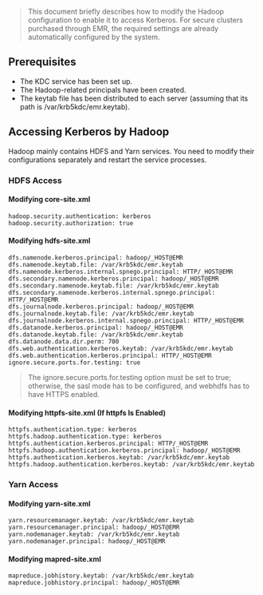 >This document briefly describes how to modify the Hadoop configuration to enable it to access Kerberos. For secure clusters purchased through EMR, the required settings are already automatically configured by the system.

## Prerequisites
- The KDC service has been set up.
- The Hadoop-related principals have been created.
- The keytab file has been distributed to each server (assuming that its path is /var/krb5kdc/emr.keytab).

## Accessing Kerberos by Hadoop
Hadoop mainly contains HDFS and Yarn services. You need to modify their configurations separately and restart the service processes.

### HDFS Access
#### Modifying core-site.xml
```properties
hadoop.security.authentication: kerberos
hadoop.security.authorization: true
```

#### Modifying hdfs-site.xml
```properties
dfs.namenode.kerberos.principal: hadoop/_HOST@EMR
dfs.namenode.keytab.file: /var/krb5kdc/emr.keytab
dfs.namenode.kerberos.internal.spnego.principal: HTTP/_HOST@EMR
dfs.secondary.namenode.kerberos.principal: hadoop/_HOST@EMR
dfs.secondary.namenode.keytab.file: /var/krb5kdc/emr.keytab
dfs.secondary.namenode.kerberos.internal.spnego.principal: HTTP/_HOST@EMR
dfs.journalnode.kerberos.principal: hadoop/_HOST@EMR
dfs.journalnode.keytab.file: /var/krb5kdc/emr.keytab
dfs.journalnode.kerberos.internal.spnego.principal: HTTP/_HOST@EMR
dfs.datanode.kerberos.principal: hadoop/_HOST@EMR
dfs.datanode.keytab.file: /var/krb5kdc/emr.keytab
dfs.datanode.data.dir.perm: 700
dfs.web.authentication.kerberos.keytab: /var/krb5kdc/emr.keytab
dfs.web.authentication.kerberos.principal: HTTP/_HOST@EMR
ignore.secure.ports.for.testing: true
```

>The ignore.secure.ports.for.testing option must be set to true; otherwise, the sasl mode has to be configured, and webhdfs has to have HTTPS enabled.

#### Modifying httpfs-site.xml (If httpfs Is Enabled)
```properties
httpfs.authentication.type: kerberos
httpfs.hadoop.authentication.type: kerberos
httpfs.authentication.kerberos.principal: HTTP/_HOST@EMR
httpfs.hadoop.authentication.kerberos.principal: hadoop/_HOST@EMR
httpfs.authentication.kerberos.keytab: /var/krb5kdc/emr.keytab
httpfs.hadoop.authentication.kerberos.keytab: /var/krb5kdc/emr.keytab
```

### Yarn Access
#### Modifying yarn-site.xml
```properties
yarn.resourcemanager.keytab: /var/krb5kdc/emr.keytab
yarn.resourcemanager.principal: hadoop/_HOST@EMR
yarn.nodemanager.keytab: /var/krb5kdc/emr.keytab
yarn.nodemanager.principal: hadoop/_HOST@EMR
```

#### Modifying mapred-site.xml
```properties
mapreduce.jobhistory.keytab: /var/krb5kdc/emr.keytab
mapreduce.jobhistory.principal: hadoop/_HOST@EMR
```

